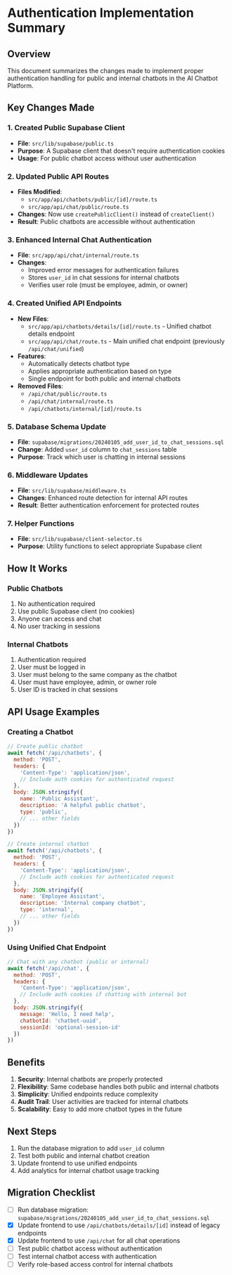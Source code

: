 # Authentication Implementation Summary

## Overview
This document summarizes the changes made to implement proper authentication handling for public and internal chatbots in the AI Chatbot Platform.

## Key Changes Made

### 1. Created Public Supabase Client
- **File**: `src/lib/supabase/public.ts`
- **Purpose**: A Supabase client that doesn't require authentication cookies
- **Usage**: For public chatbot access without user authentication

### 2. Updated Public API Routes
- **Files Modified**:
  - `src/app/api/chatbots/public/[id]/route.ts`
  - `src/app/api/chat/public/route.ts`
- **Changes**: Now use `createPublicClient()` instead of `createClient()`
- **Result**: Public chatbots are accessible without authentication

### 3. Enhanced Internal Chat Authentication
- **File**: `src/app/api/chat/internal/route.ts`
- **Changes**: 
  - Improved error messages for authentication failures
  - Stores `user_id` in chat sessions for internal chatbots
  - Verifies user role (must be employee, admin, or owner)

### 4. Created Unified API Endpoints
- **New Files**:
  - `src/app/api/chatbots/details/[id]/route.ts` - Unified chatbot details endpoint
  - `src/app/api/chat/route.ts` - Main unified chat endpoint (previously `/api/chat/unified`)
- **Features**:
  - Automatically detects chatbot type
  - Applies appropriate authentication based on type
  - Single endpoint for both public and internal chatbots
- **Removed Files**:
  - `/api/chat/public/route.ts`
  - `/api/chat/internal/route.ts`
  - `/api/chatbots/internal/[id]/route.ts`

### 5. Database Schema Update
- **File**: `supabase/migrations/20240105_add_user_id_to_chat_sessions.sql`
- **Change**: Added `user_id` column to `chat_sessions` table
- **Purpose**: Track which user is chatting in internal sessions

### 6. Middleware Updates
- **File**: `src/lib/supabase/middleware.ts`
- **Changes**: Enhanced route detection for internal API routes
- **Result**: Better authentication enforcement for protected routes

### 7. Helper Functions
- **File**: `src/lib/supabase/client-selector.ts`
- **Purpose**: Utility functions to select appropriate Supabase client

## How It Works

### Public Chatbots
1. No authentication required
2. Use public Supabase client (no cookies)
3. Anyone can access and chat
4. No user tracking in sessions

### Internal Chatbots
1. Authentication required
2. User must be logged in
3. User must belong to the same company as the chatbot
4. User must have employee, admin, or owner role
5. User ID is tracked in chat sessions

## API Usage Examples

### Creating a Chatbot
```javascript
// Create public chatbot
await fetch('/api/chatbots', {
  method: 'POST',
  headers: {
    'Content-Type': 'application/json',
    // Include auth cookies for authenticated request
  },
  body: JSON.stringify({
    name: 'Public Assistant',
    description: 'A helpful public chatbot',
    type: 'public',
    // ... other fields
  })
})

// Create internal chatbot
await fetch('/api/chatbots', {
  method: 'POST',
  headers: {
    'Content-Type': 'application/json',
    // Include auth cookies for authenticated request
  },
  body: JSON.stringify({
    name: 'Employee Assistant',
    description: 'Internal company chatbot',
    type: 'internal',
    // ... other fields
  })
})
```

### Using Unified Chat Endpoint
```javascript
// Chat with any chatbot (public or internal)
await fetch('/api/chat', {
  method: 'POST',
  headers: {
    'Content-Type': 'application/json',
    // Include auth cookies if chatting with internal bot
  },
  body: JSON.stringify({
    message: 'Hello, I need help',
    chatbotId: 'chatbot-uuid',
    sessionId: 'optional-session-id'
  })
})
```

## Benefits

1. **Security**: Internal chatbots are properly protected
2. **Flexibility**: Same codebase handles both public and internal chatbots
3. **Simplicity**: Unified endpoints reduce complexity
4. **Audit Trail**: User activities are tracked for internal chatbots
5. **Scalability**: Easy to add more chatbot types in the future

## Next Steps

1. Run the database migration to add `user_id` column
2. Test both public and internal chatbot creation
3. Update frontend to use unified endpoints
4. Add analytics for internal chatbot usage tracking

## Migration Checklist

- [ ] Run database migration: `supabase/migrations/20240105_add_user_id_to_chat_sessions.sql`
- [x] Update frontend to use `/api/chatbots/details/[id]` instead of legacy endpoints
- [x] Update frontend to use `/api/chat` for all chat operations
- [ ] Test public chatbot access without authentication
- [ ] Test internal chatbot access with authentication
- [ ] Verify role-based access control for internal chatbots
